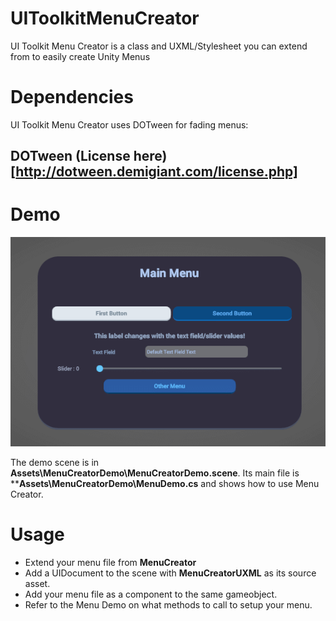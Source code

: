 # UIToolkitMenuCreator
UI Toolkit Menu Creator is a class and UXML/Stylesheet you can extend from to easily create Unity Menus

# Dependencies
UI Toolkit Menu Creator uses DOTween for fading menus:
## DOTween (License here)[http://dotween.demigiant.com/license.php]

# Demo
![Demo](https://github.com/DanielSnd/UIToolkitMenuCreator/blob/main/ReadmeImages/MenuDemo.gif?raw=true)

The demo scene is in **Assets\MenuCreatorDemo\MenuCreatorDemo.scene**.
Its main file is ****Assets\MenuCreatorDemo\MenuDemo.cs** and shows how to use Menu Creator.

# Usage

- Extend your menu file from **MenuCreator**
- Add a UIDocument to the scene with **MenuCreatorUXML** as its source asset.
- Add your menu file as a component to the same gameobject.
- Refer to the Menu Demo on what methods to call to setup your menu.
